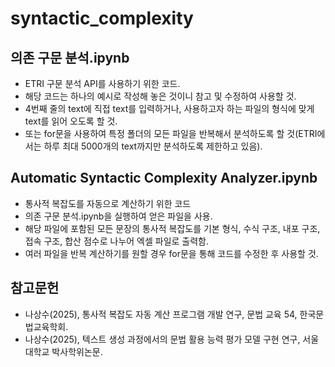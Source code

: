 # syntactic_complexity

## 의존 구문 분석.ipynb
- ETRI 구문 분석 API를 사용하기 위한 코드.
- 해당 코드는 하나의 예시로 작성해 놓은 것이니 참고 및 수정하여 사용할 것.
- 4번째 줄의 text에 직접 text를 입력하거나, 사용하고자 하는 파일의 형식에 맞게 text를 읽어 오도록 할 것.
- 또는 for문을 사용하여 특정 폴더의 모든 파일을 반복해서 분석하도록 할 것(ETRI에서는 하루 최대 5000개의 text까지만 분석하도록 제한하고 있음).


## Automatic Syntactic Complexity Analyzer.ipynb
- 통사적 복잡도를 자동으로 계산하기 위한 코드
- 의존 구문 분석.ipynb을 실행하여 얻은 파일을 사용.
- 해당 파일에 포함된 모든 문장의 통사적 복잡도를 기본 형식, 수식 구조, 내포 구조, 접속 구조, 합산 점수로 나누어 엑셀 파일로 출력함.
- 여러 파일을 반복 계산하기를 원할 경우 for문을 통해 코드를 수정한 후 사용할 것.

## 참고문헌
- 나상수(2025), 통사적 복잡도 자동 계산 프로그램 개발 연구, 문법 교육 54, 한국문법교육학회.
- 나상수(2025), 텍스트 생성 과정에서의 문법 활용 능력 평가 모델 구현 연구, 서울대학교 박사학위논문.
